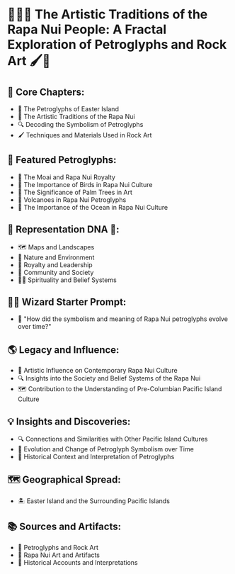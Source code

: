 # 🌺🗿🎨 The Artistic Traditions of the Rapa Nui People: A Fractal Exploration of Petroglyphs and Rock Art 🖌️🎨

## 🔑 Core Chapters:
- 🗿 The Petroglyphs of Easter Island
- 🎨 The Artistic Traditions of the Rapa Nui
- 🔍 Decoding the Symbolism of Petroglyphs
- 🖌️ Techniques and Materials Used in Rock Art

## 🌟 Featured Petroglyphs:
- 👑 The Moai and Rapa Nui Royalty
- 🐓 The Importance of Birds in Rapa Nui Culture
- 🌴 The Significance of Palm Trees in Art
- 🌋 Volcanoes in Rapa Nui Petroglyphs
- 🌊 The Importance of the Ocean in Rapa Nui Culture

## 🧬 Representation DNA 🧬:
- 🗺️ Maps and Landscapes
- 🌴 Nature and Environment
- 👑 Royalty and Leadership
- 👥 Community and Society
- 🧘‍♀️ Spirituality and Belief Systems

## 🧙‍♂️ Wizard Starter Prompt:
- 🤔 "How did the symbolism and meaning of Rapa Nui petroglyphs evolve over time?"

## 🌎 Legacy and Influence:
- 🎨 Artistic Influence on Contemporary Rapa Nui Culture
- 🔍 Insights into the Society and Belief Systems of the Rapa Nui
- 🗺️ Contribution to the Understanding of Pre-Columbian Pacific Island Culture

## 💡 Insights and Discoveries:
- 🔍 Connections and Similarities with Other Pacific Island Cultures
- 🧬 Evolution and Change of Petroglyph Symbolism over Time
- 📜 Historical Context and Interpretation of Petroglyphs

## 🗺️ Geographical Spread:
- 🏝️ Easter Island and the Surrounding Pacific Islands

## 📚 Sources and Artifacts:
- 🗿 Petroglyphs and Rock Art
- 🌴 Rapa Nui Art and Artifacts
- 📜 Historical Accounts and Interpretations
